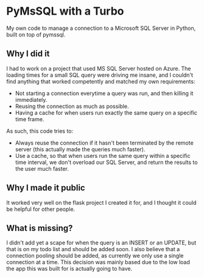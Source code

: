 # PyMsSQL with a Turbo
My own code to manage a connection to a Microsoft SQL Server in Python, built on top of pymssql.

## Why I did it
I had to work on a project that used MS SQL Server hosted on Azure. The loading times for a small SQL query were driving me insane, and I couldn't find anything that worked competently and matched my own requirements:
- Not starting a connection everytime a query was run, and then killing it immediately.
- Reusing the connection as much as possible.
- Having a cache for when users run exactly the same query on a specific time frame.

As such, this code tries to:
- Always reuse the connection if it hasn't been terminated by the remote server (this actually made the queries much faster).
- Use a cache, so that when users run the same query within a specific time interval, we don't overload our SQL Server, and return the results to the user much faster.

## Why I made it public
It worked very well on the flask project I created it for, and I thought it could be helpful for other people.

## What is missing?
I didn't add yet a scape for when the query is an INSERT or an UPDATE, but that is on my todo list and should be added soon.
I also believe that a connection pooling should be added, as currently we only use a single connection at a time. This decision was mainly based due to the low load the app this was built for is actually going to have.
